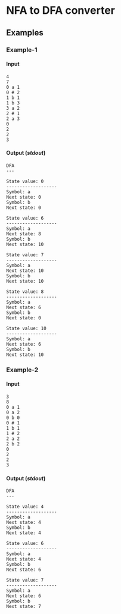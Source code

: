 # NFA to DFA converter
## Examples
### Example-1
#### Input
```
4
7
0 a 1
0 # 2
1 b 1
1 b 3
3 a 2
2 # 1
2 a 3
0
2
2
3
```
#### Output (*stdout*)
```
DFA
---

State value: 0
-------------------
Symbol: a
Next state: 0
Symbol: b
Next state: 0

State value: 6
-------------------
Symbol: a
Next state: 8
Symbol: b
Next state: 10

State value: 7
-------------------
Symbol: a
Next state: 10
Symbol: b
Next state: 10

State value: 8
-------------------
Symbol: a
Next state: 6
Symbol: b
Next state: 0

State value: 10
-------------------
Symbol: a
Next state: 6
Symbol: b
Next state: 10
 ```
### Example-2
#### Input
```
3
8
0 a 1
0 a 2
0 b 0
0 # 1
1 b 1
1 # 2
2 a 2
2 b 2
0
2
2
3
```
#### Output (*stdout*)
```
DFA
---

State value: 4
-------------------
Symbol: a
Next state: 4
Symbol: b
Next state: 4

State value: 6
-------------------
Symbol: a
Next state: 4
Symbol: b
Next state: 6

State value: 7
-------------------
Symbol: a
Next state: 6
Symbol: b
Next state: 7
 ```